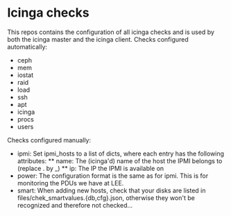 # Icinga checks

This repos contains the configuration of all icinga checks and is used by both
the icinga master and the icinga client.
Checks configured automatically:
* ceph
* mem
* iostat
* raid
* load
* ssh
* apt
* icinga
* procs
* users

Checks configured manually:
* ipmi: Set ipmi_hosts to a list of dicts, where each entry has the following attributes:
** name: The (icinga'd) name of the host the IPMI belongs to (replace . by \_)
** ip: The IP the IPMI is available on
* power: The configuration format is the same as for ipmi. This is for monitoring the PDUs we have at LEE.
* smart: When adding new hosts, check that your disks are listed in files/chek_smartvalues.{db,cfg}.json, otherwise they won't be recognized and therefore not checked...
